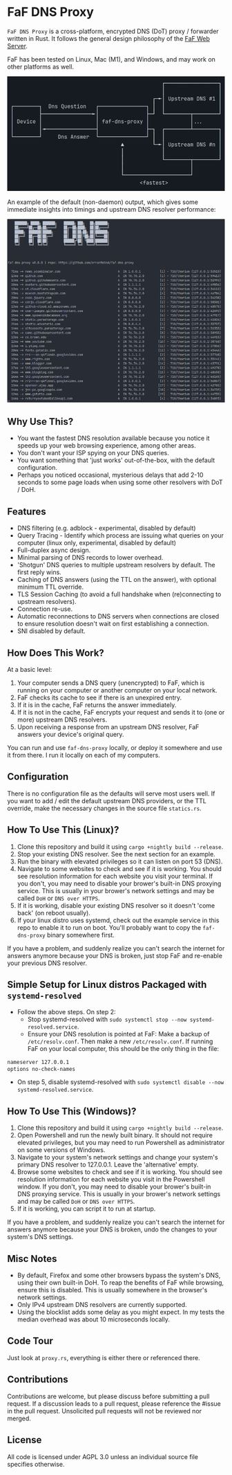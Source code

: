 # FaF DNS Proxy

`FaF DNS Proxy` is a cross-platform, encrypted DNS (DoT) proxy / forwarder written in Rust. It follows the general design philosophy of the [FaF Web Server](https://www.github.com/errantmind/faf).

FaF has been tested on Linux, Mac (M1), and Windows, and may work on other platforms as well.

![](diagram.png)

An example of the default (non-daemon) output, which gives some immediate insights into timings and upstream DNS resolver performance:

![Non-Daemon Output Example with experimental 'client identification'](output2.png)

## Why Use This?

- You want the fastest DNS resolution available because you notice it speeds up your web browsing experience, among other areas.
- You don't want your ISP spying on your DNS queries.
- You want something that 'just works' out-of-the-box, with the default configuration.
- Perhaps you noticed occasional, mysterious delays that add 2-10 seconds to some page loads when using some other resolvers with DoT / DoH.

## Features

- DNS filtering (e.g. adblock - experimental, disabled by default)
- Query Tracing - Identify which process are issuing what queries on your computer (linux only, experimental, disabled by default)
- Full-duplex async design.
- Minimal parsing of DNS records to lower overhead.
- 'Shotgun' DNS queries to multiple upstream resolvers by default. The first reply wins.
- Caching of DNS answers (using the TTL on the answer), with optional minimum TTL override.
- TLS Session Caching (to avoid a full handshake when (re)connecting to upstream resolvers).
- Connection re-use.
- Automatic reconnections to DNS servers when connections are closed to ensure resolution doesn't wait on first establishing a connection.
- SNI disabled by default.

## How Does This Work?

At a basic level:

1. Your computer sends a DNS query (unencrypted) to FaF, which is running on your computer or another computer on your local network.
2. FaF checks its cache to see if there is an unexpired entry.
3. If it is in the cache, FaF returns the answer immediately.
4. If it is not in the cache, FaF encrypts your request and sends it to (one or more) upstream DNS resolvers.
5. Upon receiving a response from an upstream DNS resolver, FaF answers your device's original query.

You can run and use `faf-dns-proxy` locally, or deploy it somewhere and use it from there. I run it locally on each of my computers.

## Configuration

There is no configuration file as the defaults will serve most users well. If you want to add / edit the default upstream DNS providers, or the TTL override, make the necessary changes in the source file `statics.rs`.

## How To Use This (Linux)?

1. Clone this repository and build it using `cargo +nightly build --release`.
2. Stop your existing DNS resolver. See the next section for an example.
3. Run the binary with elevated privileges so it can listen on port 53 (DNS).
4. Navigate to some websites to check and see if it is working. You should see resolution information for each website you visit your terminal. If you don't, you may need to disable your brower's built-in DNS proxying service. This is usually in your brower's network settings and may be called `DoH` or `DNS over HTTPS`.
5. If it is working, disable your existing DNS resolver so it doesn't 'come back' (on reboot usually).
6. If your linux distro uses systemd, check out the example service in this repo to enable it to run on boot. You'll probably want to copy the `faf-dns-proxy` binary somewhere first.

If you have a problem, and suddenly realize you can't search the internet for answers anymore because your DNS is broken, just stop FaF and re-enable your previous DNS resolver.

## Simple Setup for Linux distros Packaged with `systemd-resolved`

- Follow the above steps. On step 2:
  - Stop systemd-resolved with `sudo systemctl stop --now systemd-resolved.service`.
  - Ensure your DNS resolution is pointed at FaF: Make a backup of `/etc/resolv.conf`. Then make a new `/etc/resolv.conf`. If running FaF on your local computer, this should be the only thing in the file:

```
nameserver 127.0.0.1
options no-check-names
```

- On step 5, disable systemd-resolved with `sudo systemctl disable --now systemd-resolved.service`.

## How To Use This (Windows)?

1. Clone this repository and build it using `cargo +nightly build --release`.
2. Open Powershell and run the newly built binary. It should not require elevated privileges, but you may need to run Powershell as administrator on some versions of Windows.
3. Navigate to your system's network settings and change your system's primary DNS resolver to 127.0.0.1. Leave the 'alternative' empty.
4. Browse some websites to check and see if it is working. You should see resolution information for each website you visit in the Powershell window. If you don't, you may need to disable your brower's built-in DNS proxying service. This is usually in your brower's network settings and may be called `DoH` or `DNS over HTTPS`.
5. If it is working, you can script it to run at startup.

If you have a problem, and suddenly realize you can't search the internet for answers anymore because your DNS is broken, undo the changes to your system's DNS settings.

## Misc Notes

- By default, Firefox and some other browsers bypass the system's DNS, using their own built-in DoH. To reap the benefits of FaF while browsing, ensure this is disabled. This is usually somewhere in the browser's network settings.
- Only IPv4 upstream DNS resolvers are currently supported.
- Using the blocklist adds some delay as you might expect. In my tests the median overhead was about 10 microseconds locally.

## Code Tour

Just look at `proxy.rs`, everything is either there or referenced there.

## Contributions

Contributions are welcome, but please discuss before submitting a pull request. If a discussion leads to a pull request, please reference the \#issue in the pull request. Unsolicited pull requests will not be reviewed nor merged.

## License

All code is licensed under AGPL 3.0 unless an individual source file specifies otherwise.
